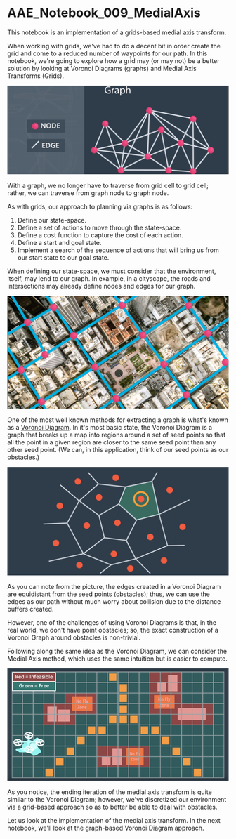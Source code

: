 # AAE_Notebook_009_MedialAxis
This notebook is an implementation of a grids-based medial axis transform.

When working with grids, we've had to do a decent bit in order create the grid and come to a reduced number of waypoints for our path. In this notebook, we're going to explore how a grid may (or may not) be a better solution by looking at Voronoi Diagrams (graphs) and Medial Axis Transforms (Grids).

![graph](images/graph.png)

With a graph, we no longer have to traverse from grid cell to grid cell; rather, we can traverse from graph node to graph node.

As with grids, our approach to planning via graphs is as follows:
  1. Define our state-space.
  2. Define a set of actions to move through the state-space.
  3. Define a cost function to capture the cost of each action.
  4. Define a start and goal state.
  5. Implement a search of the sequence of actions that will bring us from our start state to our goal state.

When defining our state-space, we must consider that the environment, itself, may lend to our graph. In example, in a cityscape, the roads and intersections may already define nodes and edges for our graph.

![citynodes](images/cityscape.png)

One of the most well known methods for extracting a graph is what's known as a [Voronoi Diagram](https://en.wikipedia.org/wiki/Voronoi_diagram). In it's most basic state, the Voronoi Diagram is a graph that breaks up a map into regions around a set of seed points so that all the point in a given region are closer to the same seed point than any other seed point. (We can, in this application, think of our seed points as our obstacles.)

![voronoiseeds](images/seedpoints.png)

As you can note from the picture, the edges created in a Voronoi Diagram are equidistant from the seed points (obstacles); thus, we can use the edges as our path without much worry about collision due to the distance buffers created.

However, one of the challenges of using Voronoi Diagrams is that, in the real world, we don't have point obstacles; so, the exact construction of a Voronoi Graph around obstacles is non-trivial. 

Following along the same idea as the Voronoi Diagram, we can consider the Medial Axis method, which uses the same intuition but is easier to compute.

![medialaxis](images/medialaxis.png)

As you notice, the ending iteration of the medial axis transform is quite similar to the Voronoi Diagram; however, we've discretized our environment via a grid-based approach so as to better be able to deal with obstacles.

Let us look at the implementation of the medial axis transform. In the next notebook, we'll look at the graph-based Voronoi Diagram approach.
